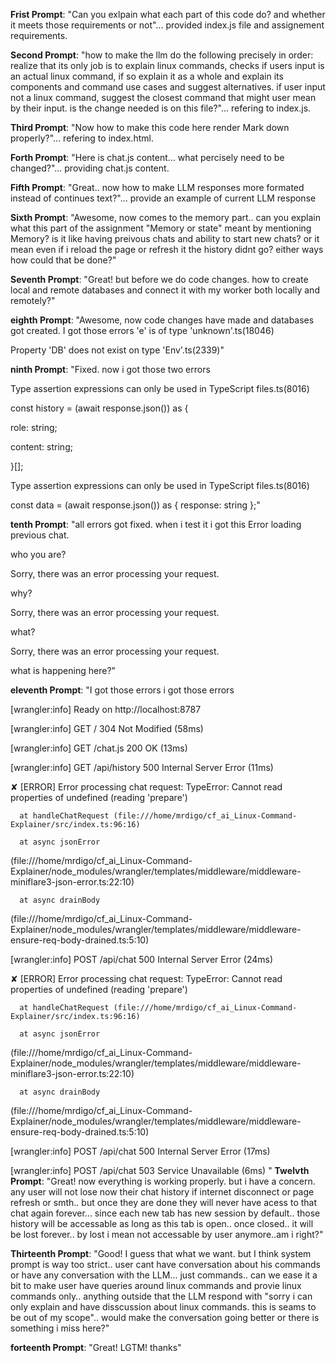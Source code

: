 **Frist Prompt**: "Can you exlpain what each part of this code do? and whether it meets those requirements or not"... provided index.js file and
assignement requirements.

**Second Prompt**: "how to make the llm do the following precisely in order: realize that its only job is to explain linux commands, checks if users input is an actual linux command, if so explain it as a whole and explain its components and command use cases and suggest alternatives. if user input not a linux command, suggest the closest command that might user mean by their input. is the change needed is on this file?"... refering to index.js.

**Third Prompt**: "Now how to make this code here render Mark down properly?"... refering to index.html.

**Forth Prompt**: "Here is chat.js content... what percisely need to be changed?"... providing chat.js content.

**Fifth Prompt**: "Great.. now how to make LLM responses more formated instead of continues text?"... provide an example of current LLM response

**Sixth Prompt**: "Awesome, now comes to the memory part.. can you explain what this part of the assignment "Memory or state" meant by mentioning Memory? is it like having preivous chats and ability to start new chats? or it mean even if i reload the page or refresh it the history didnt go? either ways how could that be done?"

**Seventh Prompt**: "Great! but before we do code changes. how to create local and remote databases and connect it with my worker both locally and remotely?"

**eighth Prompt**: "Awesome, now code changes have made and databases got created. I got those errors 'e' is of type 'unknown'.ts(18046)

Property 'DB' does not exist on type 'Env'.ts(2339)"

**ninth Prompt**: "Fixed. now i got those two errors

Type assertion expressions can only be used in TypeScript files.ts(8016)

const history = (await response.json()) as {

role: string;

content: string;

}[];

Type assertion expressions can only be used in TypeScript files.ts(8016)

const data = (await response.json()) as { response: string };"



**tenth Prompt**: "all errors got fixed. when i test it i got this 
Error loading previous chat.

who you are?

Sorry, there was an error processing your request.

why?

Sorry, there was an error processing your request.

what?

Sorry, there was an error processing your request.

what is happening here?"

**eleventh Prompt**: "I got those errors 
i got those errors

[wrangler:info] Ready on http://localhost:8787

[wrangler:info] GET / 304 Not Modified (58ms)

[wrangler:info] GET /chat.js 200 OK (13ms)

[wrangler:info] GET /api/history 500 Internal Server Error (11ms)

✘ [ERROR] Error processing chat request: TypeError: Cannot read properties of undefined (reading 'prepare')



      at handleChatRequest (file:///home/mrdigo/cf_ai_Linux-Command-Explainer/src/index.ts:96:16)

      at async jsonError

  (file:///home/mrdigo/cf_ai_Linux-Command-Explainer/node_modules/wrangler/templates/middleware/middleware-miniflare3-json-error.ts:22:10)

      at async drainBody

  (file:///home/mrdigo/cf_ai_Linux-Command-Explainer/node_modules/wrangler/templates/middleware/middleware-ensure-req-body-drained.ts:5:10)





[wrangler:info] POST /api/chat 500 Internal Server Error (24ms)

✘ [ERROR] Error processing chat request: TypeError: Cannot read properties of undefined (reading 'prepare')



      at handleChatRequest (file:///home/mrdigo/cf_ai_Linux-Command-Explainer/src/index.ts:96:16)

      at async jsonError

  (file:///home/mrdigo/cf_ai_Linux-Command-Explainer/node_modules/wrangler/templates/middleware/middleware-miniflare3-json-error.ts:22:10)

      at async drainBody

  (file:///home/mrdigo/cf_ai_Linux-Command-Explainer/node_modules/wrangler/templates/middleware/middleware-ensure-req-body-drained.ts:5:10)





[wrangler:info] POST /api/chat 500 Internal Server Error (17ms)

[wrangler:info] POST /api/chat 503 Service Unavailable (6ms)
"
**Twelvth Prompt**: "Great! now everything is working properly. but i have a concern. any user will not lose now their chat history if internet disconnect or page refresh or smth.. but once they are done they will never have acess to that chat again forever... since each new tab has new session by default.. those history will be accessable as long as this tab is open.. once closed.. it will be lost forever.. by lost i mean not accessable by user anymore..am i right?"

**Thirteenth Prompt**: "Good! I guess that what we want. but I think system prompt is way too strict.. user cant have conversation about his commands or have any conversation with the LLM... just commands.. can we ease it a bit to make user have queries around linux commands and provie linux commands only.. anything outside that the LLM respond with "sorry i can only explain and have disscussion about linux commands. this is seams to be out of my scope".. would make the conversation going better or there is something i miss here?"

**forteenth Prompt**: "Great! LGTM! thanks"